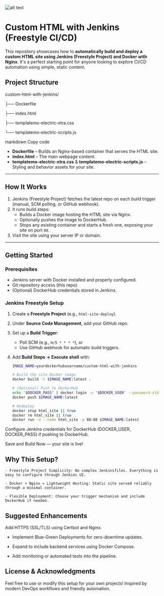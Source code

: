 ![alt text](http://url/to/img.png)
# Custom HTML with Jenkins (Freestyle CI/CD)

This repository showcases how to **automatically build and deploy a custom HTML site using Jenkins (Freestyle Project) and Docker with Nginx**. It's a perfect starting point for anyone looking to explore CI/CD automation using simple, static content.

##  Project Structure

custom-html-with-jenkins/

├── Dockerfile

├── index.html

├── templatemo-electric-xtra.css

└── templatemo-electric-scripts.js

markdown
Copy code

- **Dockerfile** – Builds an Nginx-based container that serves the HTML site.
- **index.html** – The main webpage content.
- **templatemo-electric-xtra.css** & **templatemo-electric-scripts.js** – Styling and behavior assets for your site.

---

##  How It Works

1. Jenkins (Freestyle Project) fetches the latest repo on each build trigger (manual, SCM polling, or GitHub webhook).
2. It runs build steps:
   - Builds a Docker image hosting the HTML site via Nginx.
   - Optionally pushes the image to DockerHub.
   - Stops any existing container and starts a fresh one, exposing your site on port `80`.
3. Visit the site using your server IP or domain.

---

##  Getting Started

### Prerequisites
- Jenkins server with Docker installed and properly configured.
- Git repository access (this repo).
- (Optional) DockerHub credentials stored in Jenkins.

### Jenkins Freestyle Setup
1. Create a **Freestyle Project** (e.g., `html-site-deploy`).
2. Under **Source Code Management**, add your GitHub repo.
3. Set up a **Build Trigger**:
   - Poll SCM (e.g., `H/5 * * * *`), or
   - Use GitHub webhook for automatic build triggers.
4. Add **Build Steps → Execute shell** with:

   ```bash
   IMAGE_NAME=yourdockerhubusername/custom-html-with-jenkins

   # Build the site Docker image
   docker build -t $IMAGE_NAME:latest .

   # (Optional) Push to DockerHub
   echo "$DOCKER_PASS" | docker login -u "$DOCKER_USER" --password-stdin
   docker push $IMAGE_NAME:latest

   # Redeploy
   docker stop html_site || true
   docker rm html_site || true
   docker run -d --name html_site -p 80:80 $IMAGE_NAME:latest
Configure Jenkins credentials for DockerHub (DOCKER_USER, DOCKER_PASS) if pushing to DockerHub.

Save and Build Now — your site is live!

## Why This Setup?
```
- Freestyle Project Simplicity: No complex Jenkinsfiles. Everything is easy to configure through Jenkins UI.

- Docker + Nginx = Lightweight Hosting: Static site served reliably through a minimal container.

- Flexible Deployment: Choose your trigger mechanism and include DockerHub if needed.
```
## Suggested Enhancements
Add HTTPS (SSL/TLS) using Certbot and Nginx.

- Implement Blue-Green Deployments for zero-downtime updates.

- Expand to include backend services using Docker Compose.

- Add monitoring or automated tests into the pipeline.

## License & Acknowledgments
Feel free to use or modify this setup for your own projects! Inspired by modern DevOps workflows and friendly automation.

